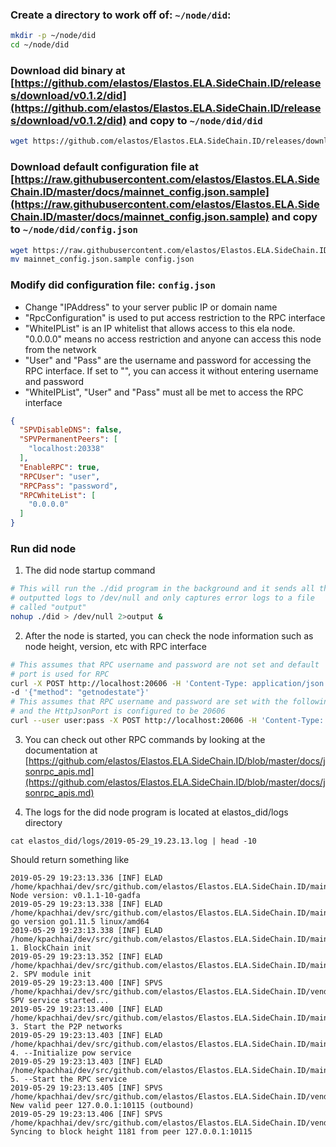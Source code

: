 ### Create a directory to work off of: `~/node/did`:
```bash
mkdir -p ~/node/did
cd ~/node/did
```
### Download did binary at [https://github.com/elastos/Elastos.ELA.SideChain.ID/releases/download/v0.1.2/did](https://github.com/elastos/Elastos.ELA.SideChain.ID/releases/download/v0.1.2/did) and copy to `~/node/did/did`
```bash
wget https://github.com/elastos/Elastos.ELA.SideChain.ID/releases/download/v0.1.2/did
```
### Download default configuration file at [https://raw.githubusercontent.com/elastos/Elastos.ELA.SideChain.ID/master/docs/mainnet_config.json.sample](https://raw.githubusercontent.com/elastos/Elastos.ELA.SideChain.ID/master/docs/mainnet_config.json.sample) and copy to `~/node/did/config.json`
```bash
wget https://raw.githubusercontent.com/elastos/Elastos.ELA.SideChain.ID/master/docs/mainnet_config.json.sample
mv mainnet_config.json.sample config.json
```
### Modify did configuration file: `config.json`
- Change "IPAddress" to your server public IP or domain name
- "RpcConfiguration" is used to put access restriction to the RPC interface
- "WhiteIPList" is an IP whitelist that allows access to this ela node. "0.0.0.0" means no access restriction and anyone can access this node from the network
- "User" and "Pass" are the username and password for accessing the RPC interface. If set to "", you can access it without entering username and password
- "WhiteIPList", "User" and "Pass" must all be met to access the RPC interface
```json
{
  "SPVDisableDNS": false,
  "SPVPermanentPeers": [
    "localhost:20338"
  ],
  "EnableRPC": true,
  "RPCUser": "user",
  "RPCPass": "password",
  "RPCWhiteList": [
    "0.0.0.0"
  ]
}
```
### Run did node 
1. The did node startup command
```bash
# This will run the ./did program in the background and it sends all the 
# outputted logs to /dev/null and only captures error logs to a file
# called "output"
nohup ./did > /dev/null 2>output & 
```
2. After the node is started, you can check the node information such as node height, version, etc with RPC interface
```bash
# This assumes that RPC username and password are not set and default
# port is used for RPC
curl -X POST http://localhost:20606 -H 'Content-Type: application/json' \
-d '{"method": "getnodestate"}' 
# This assumes that RPC username and password are set with the following
# and the HttpJsonPort is configured to be 20606
curl --user user:pass -X POST http://localhost:20606 -H 'Content-Type: application/json' -d '{"method": "getnodestate"}'
```
3. You can check out other RPC commands by looking at the documentation at [https://github.com/elastos/Elastos.ELA.SideChain.ID/blob/master/docs/jsonrpc_apis.md](https://github.com/elastos/Elastos.ELA.SideChain.ID/blob/master/docs/jsonrpc_apis.md)

4. The logs for the did node program is located at elastos_did/logs directory

```
cat elastos_did/logs/2019-05-29_19.23.13.log | head -10
```

Should return something like 
```
2019-05-29 19:23:13.336 [INF] ELAD /home/kpachhai/dev/src/github.com/elastos/Elastos.ELA.SideChain.ID/main.go:58: Node version: v0.1.1-10-gadfa
2019-05-29 19:23:13.338 [INF] ELAD /home/kpachhai/dev/src/github.com/elastos/Elastos.ELA.SideChain.ID/main.go:59: go version go1.11.5 linux/amd64
2019-05-29 19:23:13.338 [INF] ELAD /home/kpachhai/dev/src/github.com/elastos/Elastos.ELA.SideChain.ID/main.go:64: 1. BlockChain init
2019-05-29 19:23:13.352 [INF] ELAD /home/kpachhai/dev/src/github.com/elastos/Elastos.ELA.SideChain.ID/main.go:73: 2. SPV module init
2019-05-29 19:23:13.400 [INF] SPVS /home/kpachhai/dev/src/github.com/elastos/Elastos.ELA.SideChain.ID/vendor/github.com/elastos/Elastos.ELA.SPV/sdk/service.go:464: SPV service started...
2019-05-29 19:23:13.400 [INF] ELAD /home/kpachhai/dev/src/github.com/elastos/Elastos.ELA.SideChain.ID/main.go:128: 3. Start the P2P networks
2019-05-29 19:23:13.403 [INF] ELAD /home/kpachhai/dev/src/github.com/elastos/Elastos.ELA.SideChain.ID/main.go:143: 4. --Initialize pow service
2019-05-29 19:23:13.403 [INF] ELAD /home/kpachhai/dev/src/github.com/elastos/Elastos.ELA.SideChain.ID/main.go:164: 5. --Start the RPC service
2019-05-29 19:23:13.405 [INF] SPVS /home/kpachhai/dev/src/github.com/elastos/Elastos.ELA.SideChain.ID/vendor/github.com/elastos/Elastos.ELA.SPV/sync/manager.go:244: New valid peer 127.0.0.1:10115 (outbound)
2019-05-29 19:23:13.406 [INF] SPVS /home/kpachhai/dev/src/github.com/elastos/Elastos.ELA.SideChain.ID/vendor/github.com/elastos/Elastos.ELA.SPV/sync/manager.go:197: Syncing to block height 1181 from peer 127.0.0.1:10115
```